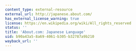```yaml
---
content_type: external-resource
external_url: http://japanese.about.com/
has_external_license_warning: true
license: https://en.wikipedia.org/wiki/All_rights_reserved
status: ''
title: 'About.com: Japanese Language'
uid: b90a43a5-8a69-4061-b305-b32787a9b210
wayback_url: ''
---
```

